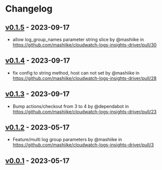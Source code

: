 # Changelog

## [v0.1.5](https://github.com/mashiike/cloudwatch-logs-insights-driver/compare/v0.1.4...v0.1.5) - 2023-09-17
- allow log_group_names parameter string slice by @mashiike in https://github.com/mashiike/cloudwatch-logs-insights-driver/pull/30

## [v0.1.4](https://github.com/mashiike/cloudwatch-logs-insights-driver/compare/v0.1.3...v0.1.4) - 2023-09-17
- fix config to string method, host can not set by @mashiike in https://github.com/mashiike/cloudwatch-logs-insights-driver/pull/28

## [v0.1.3](https://github.com/mashiike/cloudwatch-logs-insights-driver/compare/v0.1.2...v0.1.3) - 2023-09-17
- Bump actions/checkout from 3 to 4 by @dependabot in https://github.com/mashiike/cloudwatch-logs-insights-driver/pull/23

## [v0.1.2](https://github.com/mashiike/cloudwatch-logs-insights-driver/compare/v0.1.1...v0.1.2) - 2023-05-17
- Feature/multi log group parameters by @mashiike in https://github.com/mashiike/cloudwatch-logs-insights-driver/pull/3

## [v0.0.1](https://github.com/mashiike/cloudwatch-logs-insights-driver/commits/v0.0.1) - 2023-05-17
